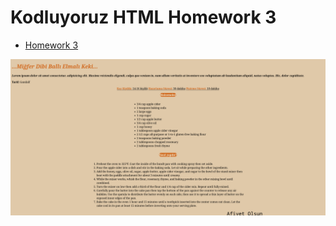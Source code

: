 # Kodluyoruz HTML Homework 3

- [Homework 3](https://app.patika.dev/courses/html/html-odev3)

![image](images/image.png)
